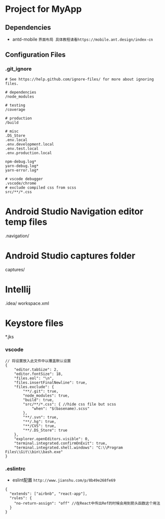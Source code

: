 # Project for MyApp

## Dependencies

* antd-mobile `界面布局 具体教程请看https://mobile.ant.design/index-cn`

## Configuration Files

### .git_ignore

```
# See https://help.github.com/ignore-files/ for more about ignoring files.

# dependencies
/node_modules

# testing
/coverage

# production
/build

# misc
.DS_Store
.env.local
.env.development.local
.env.test.local
.env.production.local

npm-debug.log*
yarn-debug.log*
yarn-error.log*

# vscode debugger
.vscode/chrome
# exclude compiled css from scss
src/**/*.css

```
# Android Studio Navigation editor temp files
.navigation/

# Android Studio captures folder
captures/

# Intellij
.idea/
workspace.xml

# Keystore files
*.jks
### vscode

```
// 将设置放入此文件中以覆盖默认设置
{
    "editor.tabSize": 2,
    "editor.fontSize": 18,
    "files.eol": "\n",
    "files.insertFinalNewline": true,
    "files.exclude": {
        "**/.git": true,
        "node_modules": true,
        "build": true,
        "src/**/*.css": { //hide css file but scss
            "when": "$(basename).scss"
        },
        "**/.svn": true,
        "**/.hg": true,
        "**/CVS": true,
        "**/.DS_Store": true
    },
    "explorer.openEditors.visible": 0,
    "terminal.integrated.confirmOnExit": true,
    "terminal.integrated.shell.windows": "C:\\Program Files\\Git\\bin\\bash.exe"
}
```

### .eslintrc   
*  eslint配置 `http://www.jianshu.com/p/8b49e268fe69`

```
{
  "extends": ["airbnb", "react-app"],
  "rules": {
    "no-return-assign": "off" //在React中传出Ref的时候会用到箭头函数这个用法
  }
}
```
